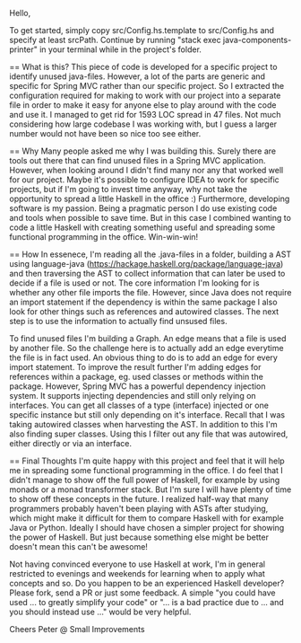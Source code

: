 Hello,

To get started, simply copy src/Config.hs.template to src/Config.hs and specify at least srcPath. Continue by running "stack exec java-components-printer" in your terminal while in the project's folder.

== What is this?
This piece of code is developed for a specific project to identify unused java-files. However, a lot of the parts are generic and specific for Spring MVC rather than our specific project. So I extracted the configuration required for making to work with our project into a separate file in order to make it easy for anyone else to play around with the code and use it. I managed to get rid for 1593 LOC spread in 47 files. Not much considering how large codebase I was working with, but I guess a larger number would not have been so nice too see either.

== Why
Many people asked me why I was building this. Surely there are tools out there that can find unused files in a Spring MVC application. However, when looking around I didn't find many nor any that worked well for our project. Maybe it's possible to configure IDEA to work for specific projects, but if I'm going to invest time anyway, why not take the opportunity to spread a little Haskell in the office :) Furthermore, developing software is my passion. Being a pragmatic person I do use existing code and tools when possible to save time. But in this case I combined wanting to code a little Haskell with creating something useful and spreading some functional programming in the office. Win-win-win!

== How
In essenece, I'm reading all the .java-files in a folder, building a AST using language-java (https://hackage.haskell.org/package/language-java) and then traversing the AST to collect information that can later be used to decide if a file is used or not. The core information I'm looking for is whether any other file imports the file. However, since Java does not require an import statement if the dependency is within the same package I also look for other things such as references and autowired classes. The next step is to use the information to actually find unsused files.

To find unused files I'm building a Graph. An edge means that a file is used by another file. So the challenge here is to actually add an edge everytime the file is in fact used. An obvious thing to do is to add an edge for every import statement. To improve the result further I'm adding edges for references within a package, eg. used classes or methods within the package. However, Spring MVC has a powerful dependency injection system. It supports injecting dependencies and still only relying on interfaces. You can get all classes of a type (interface) injected or one specific instance but still only depending on it's interface. Recall that I was taking autowired classes when harvesting the AST. In addition to this I'm also finding super classes. Using this I filter out any file that was autowired, either directly or via an interface.

== Final Thoughts
I'm quite happy with this project and feel that it will help me in spreading some functional programming in the office. I do feel that I didn't manage to show off the full power of Haskell, for example by using monads or a monad transformer stack. But I'm sure I will have plenty of time to show off these concepts in the future. I realized half-way that many programmers probably haven't been playing with ASTs after studying, which might make it difficult for them to compare Haskell with for example Java or Python. Ideally I should have chosen a simpler project for showing the power of Haskell. But just because something else might be better doesn't mean this can't be awesome!

Not having convinced everyone to use Haskell at work, I'm in general restricted to evenings and weekends for learning when to apply what concepts and so. Do you happen to be an experienced Haskell developer? Please fork, send a PR or just some feedback. A simple "you could have used ... to greatly simplify your code" or "... is a bad practice due to ... and you should instead use ..." would be very helpful.

Cheers
Peter @ Small Improvements
